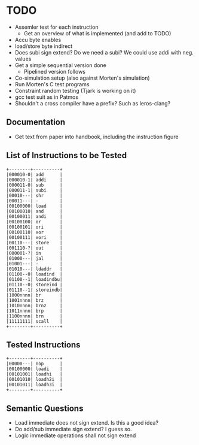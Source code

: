 # TODO

 * Assemler test for each instruction
   * Get an overview of what is implemented (and add to TODO)
 * Accu byte enables
 * load/store byte indirect
 * Does subi sign extend? Do we need a subi? We could use addi with neg. values
 * Get a simple sequential version done
   * Pipelined version follows
 * Co-simulation setup (also against Morten's simulation)
 * Run Morten's C test programs
 * Constraint random testing (Tjark is working on it)
 * gcc test suit as in Patmos
 * Shouldn't a cross compiler have a prefix? Such as leros-clang?

## Documentation

 * Get text from paper into handbook, including the instruction figure

## List of Instructions to be Tested

```aidl
+--------+----------+
|000010-0| add      |
|000010-1| addi     |
|000011-0| sub      |
|000011-1| subi     |
|00010---| shr      |
|00011---| -        |
|00100000| load     |
|00100010| and      |
|00100011| andi     |
|00100100| or       |
|00100101| ori      |
|00100110| xor      |
|00100111| xori     |
|00110---| store    |
|001110-?| out      |
|000001-?| in       |
|01000---| jal      |
|01001---| -        |
|01010---| ldaddr   |
|01100--0| loadind  |
|01100--1| loadindbu|
|01110--0| storeind |
|01110--1| storeindb|
|1000nnnn| br       |
|1001nnnn| brz      |
|1010nnnn| brnz     |
|1011nnnn| brp      |
|1100nnnn| brn      |
|11111111| scall    |
+--------+----------+
```

## Tested Instructions

```aidl
+--------+----------+
|00000---| nop      |
|00100000| loadi    |
|00101001| loadhi   |
|00101010| loadh2i  |
|00101011| loadh3i  |
+--------+----------+
```
## Semantic Questions

 * Load immediate does not sign extend. Is this a good idea?
 * Do add/sub immediate sign extend? I guess so.
 * Logic immediate operations shall not sign extend
